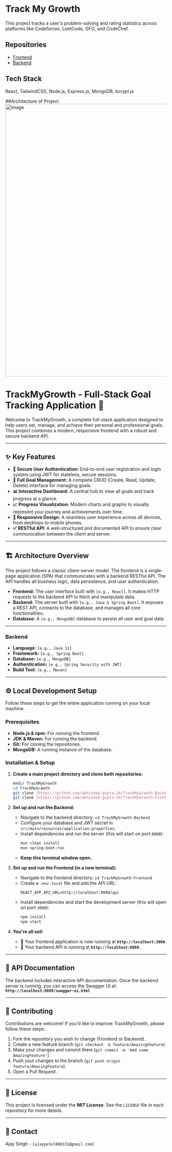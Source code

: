 # Track My Growth

This project tracks a user's problem-solving and rating statistics across platforms like Codeforces, LeetCode, GFG, and CodeChef.

## Repositories
- [Frontend](https://github.com/abhishek-gupta-24/TrackMyGrowth-Frontend.git)
- [Backend](https://github.com/abhishek-gupta-24/TrackMyGrowth-Backend.git)

## Tech Stack
React, TailwindCSS, Node.js, Express.js, MongoDB, bcrypt.js


##Architecture of Project
<img width="1348" height="849" alt="image" src="https://github.com/user-attachments/assets/68fa19bb-47de-49bb-8354-fc9a0b98b18b" />
# TrackMyGrowth - Full-Stack Goal Tracking Application 🚀

Welcome to TrackMyGrowth, a complete full-stack application designed to help users set, manage, and achieve their personal and professional goals. This project combines a modern, responsive frontend with a robust and secure backend API.

---

## ✨ Key Features

* **🔐 Secure User Authentication:** End-to-end user registration and login system using JWT for stateless, secure sessions.
* **🎯 Full Goal Management:** A complete CRUD (Create, Read, Update, Delete) interface for managing goals.
* **📊 Interactive Dashboard:** A central hub to view all goals and track progress at a glance.
* **📈 Progress Visualization:** Modern charts and graphs to visually represent your journey and achievements over time.
* **📱 Responsive Design:** A seamless user experience across all devices, from desktops to mobile phones.
* **✅ RESTful API:** A well-structured and documented API to ensure clear communication between the client and server.

---

## 🏗️ Architecture Overview

This project follows a classic client-server model. The frontend is a single-page application (SPA) that communicates with a backend RESTful API. The API handles all business logic, data persistence, and user authentication.



* **Frontend:** The user interface built with `[e.g., React]`. It makes HTTP requests to the backend API to fetch and manipulate data.
* **Backend:** The server built with `[e.g., Java & Spring Boot]`. It exposes a REST API, connects to the database, and manages all core functionalities.
* **Database:** A `[e.g., MongoDB]` database to persist all user and goal data.

---

### Backend

* **Language:** `[e.g., Java 11]`
* **Framework:** `[e.g., Spring Boot]`
* **Database:** `[e.g., MongoDB]`
* **Authentication:** `[e.g., Spring Security with JWT]`
* **Build Tool:** `[e.g., Maven]`

---

## ⚙️ Local Development Setup

Follow these steps to get the entire application running on your local machine.

### Prerequisites

* **Node.js & npm:** For running the frontend.
* **JDK & Maven:** For running the backend.
* **Git:** For cloning the repositories.
* **MongoDB:** A running instance of the database.

### Installation & Setup

1.  **Create a main project directory and clone both repositories:**
    ```sh
    mkdir TrackMyGrowth
    cd TrackMyGrowth
    git clone [https://github.com/abhishek-gupta-24/TrackMyGrowth-Backend.git](https://github.com/abhishek-gupta-24/TrackMyGrowth-Backend.git)
    git clone [https://github.com/abhishek-gupta-24/TrackMyGrowth-Frontend.git](https://github.com/abhishek-gupta-24/TrackMyGrowth-Frontend.git)
    ```

2.  **Set up and run the Backend:**
    * Navigate to the backend directory: `cd TrackMyGrowth-Backend`
    * Configure your database and JWT secret in `src/main/resources/application.properties`.
    * Install dependencies and run the server (this will start on port `8080`):
        ```sh
        mvn clean install
        mvn spring-boot:run
        ```
    * **Keep this terminal window open.**

3.  **Set up and run the Frontend (in a new terminal):**
    * Navigate to the frontend directory: `cd TrackMyGrowth-Frontend`
    * Create a `.env.local` file and add the API URL:
        ```
        REACT_APP_API_URL=http://localhost:8080/api
        ```
    * Install dependencies and start the development server (this will open on port `3000`):
        ```sh
        npm install
        npm start
        ```

4.  **You're all set!**
    * 🚀 Your frontend application is now running at **`http://localhost:3000`**.
    * 📡 Your backend API is running at **`http://localhost:8080`**.

---

## 📖 API Documentation

The backend includes interactive API documentation. Once the backend server is running, you can access the Swagger UI at:
**`http://localhost:8080/swagger-ui.html`**

---

## 🤝 Contributing

Contributions are welcome! If you'd like to improve TrackMyGrowth, please follow these steps:

1.  Fork the repository you wish to change (Frontend or Backend).
2.  Create a new feature branch (`git checkout -b feature/AmazingFeature`).
3.  Make your changes and commit them (`git commit -m 'Add some AmazingFeature'`).
4.  Push your changes to the branch (`git push origin feature/AmazingFeature`).
5.  Open a Pull Request.

---

## 📄 License

This project is licensed under the **MIT License**. See the `LICENSE` file in each repository for more details.

---

## 📧 Contact

Ajay Singh - `[ajaypatel808131@gmail.com]`
